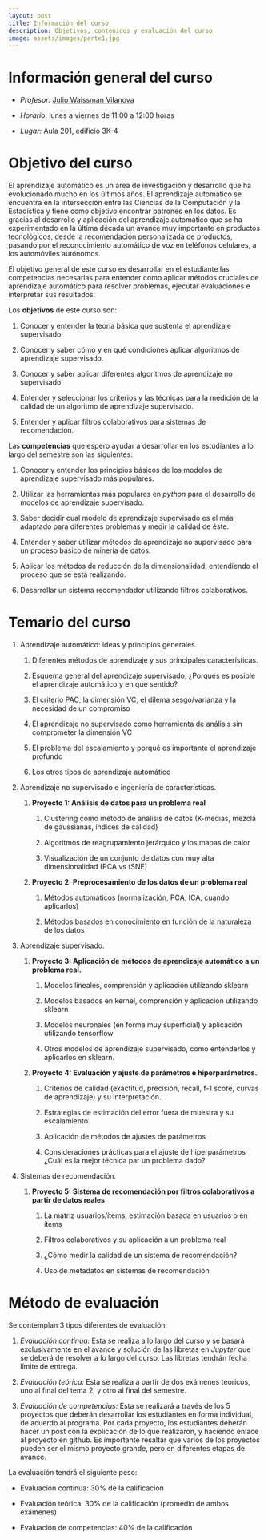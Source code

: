 ```yaml
---
layout: post
title: Información del curso
description: Objetivos, contenidos y evaluación del curso
image: assets/images/parte1.jpg
---
```


# Información general del curso

- *Profesor:* [Julio Waissman
  Vilanova](http://mat.uson.mx/~juliowaissman/)

- *Horario*: lunes a viernes de 11:00 a 12:00 horas

- *Lugar:* Aula 201, edificio 3K-4


# Objetivo del curso


El aprendizaje automático es un área de investigación y desarrollo que ha evolucionado mucho en los últimos años. El aprendizaje automático se encuentra en la intersección entre las Ciencias de la Computación y la Estadística y tiene como objetivo encontrar patrones en los datos. Es gracias al desarrollo y aplicación del aprendizaje automático que se ha experimentado en la última década un avance muy importante en productos tecnológicos, desde la recomendación personalizada de productos, pasando por el reconocimiento automático de voz en teléfonos celulares, a los automóviles autónomos. 

El objetivo general de este curso es desarrollar en el estudiante las competencias necesarias para entender como aplicar métodos cruciales de aprendizaje automático para resolver problemas, ejecutar evaluaciones e interpretar sus resultados.

Los **objetivos** de este curso son:

1.  Conocer y entender la teoría básica que sustenta el aprendizaje supervisado.

1.	Conocer y saber cómo y en qué condiciones aplicar algoritmos de aprendizaje supervisado.

2.	Conocer y saber aplicar diferentes algoritmos de aprendizaje no supervisado.

3.	Entender y seleccionar los criterios y las técnicas para la medición de la calidad de un algoritmo de aprendizaje supervisado.

4.	Entender y aplicar filtros colaborativos para sistemas de recomendación.

Las **competencias** que espero ayudar a desarrollar en los estudiantes a
lo largo del semestre son las siguientes:

1. Conocer y entender los principios básicos de los modelos de aprendizaje supervisado más populares.

2. Utilizar las herramientas más populares en *python* para el desarrollo de modelos de aprendizaje supervisado.

3. Saber decidir cual modelo de aprendizaje supervisado es el más adaptado para diferentes problemas y medir la calidad de éste.

4. Entender y saber utilizar métodos de aprendizaje no supervisado para un proceso básico de minería de datos.

5. Aplicar los métodos de reducción de la dimensionalidad, entendiendo el proceso que se está realizando.

6. Desarrollar un sistema recomendador utilizando filtros colaborativos.

# Temario del curso

1.	Aprendizaje automático: ideas y principios generales.

    1.	Diferentes métodos de aprendizaje y sus principales características.

    2.	Esquema general del aprendizaje supervisado, ¿Porqués es posible el aprendizaje automático y en qué sentido?
  
    3.	El criterio PAC, la dimensión VC, el dilema sesgo/varianza y la necesidad de un compromiso
  
    4.	El aprendizaje no supervisado como herramienta de análisis sin comprometer la dimensión VC
  
    5.	El problema del escalamiento y porqué es importante el aprendizaje profundo
  
    6.	Los otros tipos de aprendizaje automático

2.	Aprendizaje no supervisado e ingeniería de características. 
  
    1.	**Proyecto 1: Análisis de datos para un problema real**
  
        1.	Clustering como método de análisis de datos (K-medias, mezcla de gaussianas, índices de calidad)
    
        2.	Algoritmos de reagrupamiento jerárquico y los mapas de calor
    
        3.	Visualización de un conjunto de datos con muy alta dimensionalidad (PCA vs tSNE)
  
    2.	**Proyecto 2: Preprocesamiento de los datos de un problema real**
    
        1.	Métodos automáticos (normalización, PCA, ICA, cuando aplicarlos)
    
        2.	Métodos basados en conocimiento en función de la naturaleza de los datos

3.	Aprendizaje supervisado. 
  
    1.	**Proyecto 3: Aplicación de métodos de aprendizaje automático a un problema real.**
    
        1.	Modelos lineales, comprensión y aplicación utilizando sklearn
    
        2.	Modelos basados en kernel, comprensión y aplicación utilizando sklearn
    
        3.	Modelos neuronales (en forma muy superficial) y aplicación utilizando tensorflow
    
        4.	Otros modelos de aprendizaje supervisado, como entenderlos y aplicarlos en sklearn.
      
    2.	**Proyecto 4: Evaluación y ajuste de parámetros e hiperparámetros.**
  
        1.	Criterios de calidad (exactitud, precisión, recall, f-1 score, curvas de aprendizaje) y su interpretación.
    
        2.	Estrategias de estimación del error fuera de muestra y su escalamiento.
    
        3.	Aplicación de métodos de ajustes de parámetros 
    
        4.	Consideraciones prácticas para el ajuste de hiperparámetros ¿Cuál es la mejor técnica par un problema dado?

4.	Sistemas de recomendación.
  
    1.	**Proyecto 5: Sistema de recomendación por filtros colaborativos a partir de datos reales**
    
        1.	La matriz usuarios/ítems, estimación basada en usuarios o en ítems 
    
        2.	Filtros colaborativos y su aplicación a un problema real
    
        3.	¿Cómo medir la calidad de un sistema de recomendación?
    
        4.	Uso de metadatos en sistemas de recomendación

# Método de evaluación

Se contemplan 3 tipos diferentes de evaluación:

1. *Evaluación continua:* Esta se realiza a lo largo del curso y se
   basará exclusivamente en el avance y solución de las libretas en
   *Jupyter* que se deberá de resolver a lo largo del curso. Las libretas tendrán fecha límite de entrega.

2. *Evaluación teórica:* Esta se realiza a partir de dos exámenes
   teóricos, uno al final del tema 2, y otro al final del semestre.

3. *Evaluación de competencias:* Esta se realizará a través de los 5
   proyectos que deberán desarrollar los estudiantes en forma
   individual, de acuerdo al programa. Por cada proyecto, los estudiantes deberán hacer un
   post con la explicación de lo que realizaron, y haciendo enlace al proyecto en github.
   Es importante resaltar que varios de los proyectos pueden ser el mismo proyecto grande, pero
   en diferentes etapas de avance.
   
La evaluación tendrá el siguiente peso:

- Evaluación continua: 30% de la calificación

- Evaluación teórica: 30% de la calificación (promedio de ambos
  exámenes)

- Evaluación de competencias: 40% de la calificación
